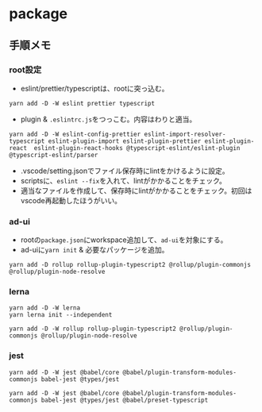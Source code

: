 # package

## 手順メモ


### root設定

- eslint/prettier/typescriptは、rootに突っ込む。

```
yarn add -D -W eslint prettier typescript
```

- plugin & `.eslintrc.js`をつっこむ。内容はわりと適当。

```  
yarn add -D -W eslint-config-prettier eslint-import-resolver-typescript eslint-plugin-import eslint-plugin-prettier eslint-plugin-react  eslint-plugin-react-hooks @typescript-eslint/eslint-plugin @typescript-eslint/parser
```

- .vscode/setting.jsonでファイル保存時にlintをかけるように設定。
- scriptsに、`eslint --fix`を入れて、lintがかかることをチェック。
- 適当なファイルを作成して、保存時にlintがかかることをチェック。初回はvscode再起動したほうがいい。


### ad-ui

- rootの`package.json`にworkspace追加して、`ad-ui`を対象にする。
- ad-uiに`yarn init` & 必要なパッケージを追加。

```
yarn add -D rollup rollup-plugin-typescript2 @rollup/plugin-commonjs @rollup/plugin-node-resolve
```


### lerna

```
yarn add -D -W lerna
yarn lerna init --independent
```

```
yarn add -D -W rollup rollup-plugin-typescript2 @rollup/plugin-commonjs @rollup/plugin-node-resolve
```

### jest

```
yarn add -D -W jest @babel/core @babel/plugin-transform-modules-commonjs babel-jest @types/jest
```
```
yarn add -D -W jest @babel/core @babel/plugin-transform-modules-commonjs babel-jest @types/jest @babel/preset-typescript
```
